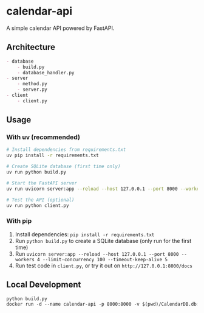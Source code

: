 # calendar-api

A simple calendar API powered by FastAPI.

## Architecture

```md
- database
	- build.py
	- database_handler.py
- server
	- method.py
	- server.py
- client
	- client.py
```

## Usage

### With uv (recommended)
```bash
# Install dependencies from requirements.txt
uv pip install -r requirements.txt

# Create SQLite database (first time only)
uv run python build.py

# Start the FastAPI server
uv run uvicorn server:app --reload --host 127.0.0.1 --port 8000 --workers 4 --limit-concurrency 100 --timeout-keep-alive 5

# Test the API (optional)
uv run python client.py
```

### With pip
1. Install dependencies: `pip install -r requirements.txt`
2. Run `python build.py` to create a SQLite database (only run for the first time)
3. Run `uvicorn server:app --reload --host 127.0.0.1 --port 8000 --workers 4 --limit-concurrency 100 --timeout-keep-alive 5`
4. Run test code in `client.py`, or try it out on `http://127.0.0.1:8000/docs`

## Local Development

```md
python build.py
docker run -d --name calendar-api -p 8000:8000 -v $(pwd)/CalendarDB.db:/app/CalendarDB.db calendar-api:v1
```